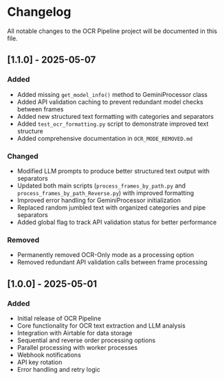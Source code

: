 # Changelog

All notable changes to the OCR Pipeline project will be documented in this file.

## [1.1.0] - 2025-05-07

### Added
- Added missing `get_model_info()` method to GeminiProcessor class
- Added API validation caching to prevent redundant model checks between frames
- Added new structured text formatting with categories and separators
- Added `test_ocr_formatting.py` script to demonstrate improved text structure
- Added comprehensive documentation in `OCR_MODE_REMOVED.md`

### Changed
- Modified LLM prompts to produce better structured text output with separators
- Updated both main scripts (`process_frames_by_path.py` and `process_frames_by_path_Reverse.py`) with improved formatting
- Improved error handling for GeminiProcessor initialization
- Replaced random jumbled text with organized categories and pipe separators
- Added global flag to track API validation status for better performance

### Removed
- Permanently removed OCR-Only mode as a processing option
- Removed redundant API validation calls between frame processing

## [1.0.0] - 2025-05-01

### Added
- Initial release of OCR Pipeline
- Core functionality for OCR text extraction and LLM analysis
- Integration with Airtable for data storage
- Sequential and reverse order processing options
- Parallel processing with worker processes
- Webhook notifications
- API key rotation
- Error handling and retry logic 